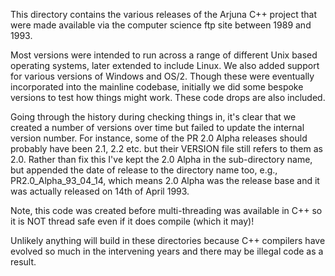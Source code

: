 This directory contains the various releases of the Arjuna C++ project that were made available via the computer science ftp site between 1989 and 1993.

Most versions were intended to run across a range of different Unix based operating systems, later extended to include Linux. We also added support for various versions of Windows and OS/2. Though these were eventually incorporated into the mainline codebase, initially we did some bespoke versions to test how things might work. These code drops are also included.

Going through the history during checking things in, it's clear that we created a number of versions over time but failed to update the internal version number. For instance, some of the PR 2.0 Alpha releases should probably have been 2.1, 2.2 etc. but their VERSION file still refers to them as 2.0. Rather than fix this I've kept the 2.0 Alpha in the sub-directory name, but appended the date of release to the directory name too, e.g., PR2.0_Alpha_93_04_14, which means 2.0 Alpha was the release base and it was actually released on 14th of April 1993.

Note, this code was created before multi-threading was available in C++ so it is NOT thread safe even if it does compile (which it may)!

Unlikely anything will build in these directories because C++ compilers have evolved so much in the intervening years and there may be illegal code as a result.
